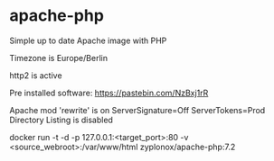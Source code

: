 # apache-php

Simple up to date Apache image with PHP

Timezone is Europe/Berlin

http2 is active

Pre installed software:
https://pastebin.com/NzBxj1rR

Apache mod 'rewrite' is on
ServerSignature=Off
ServerTokens=Prod
Directory Listing is disabled

docker run -t -d -p 127.0.0.1:<target_port>:80 -v <source_webroot>:/var/www/html zyplonox/apache-php:7.2
